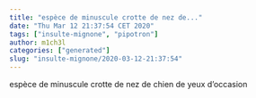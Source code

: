```yaml
---
title: "espèce de minuscule crotte de nez de..."
date: "Thu Mar 12 21:37:54 CET 2020"
tags: ["insulte-mignone", "pipotron"]
author: m1ch3l
categories: ["generated"]
slug: "insulte-mignone/2020-03-12-21:37:54"
---
```


espèce de minuscule crotte de nez de chien de yeux d’occasion
